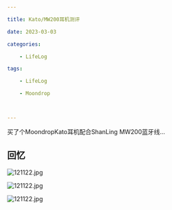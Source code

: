 ```yaml
---

title: Kato/MW200耳机测评

date: 2023-03-03

categories:

    - LifeLog

tags:

    - LifeLog

    - Moondrop



---
```


买了个MoondropKato耳机配合ShanLing MW200蓝牙线...



<!-- more -->

## 回忆
![121122.jpg](https://i.ibb.co/y4c2Lt0/IMG-20230303-121122.jpg)

![121122.jpg](https://i.ibb.co/Yfxdchn/IMG-20230303-121113.jpg)

![121122.jpg](https://i.ibb.co/myBD4Lf/IMG-20230303-121051.jpg)
